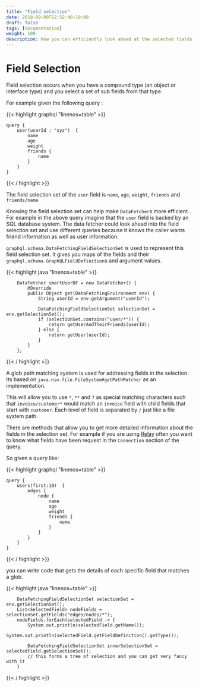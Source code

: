 ```yaml
---
title: "Field selection"
date: 2018-09-09T12:52:46+10:00
draft: false
tags: [documentation]
weight: 109
description: How you can efficiently look ahead at the selected fields lower in the query
---
```

# Field Selection

Field selection occurs when you have a compound type (an object or interface type) and you select a set of sub fields
from that type.

For example given the following query :

{{< highlight graphql "linenos=table" >}}

    query {
        user(userId : "xyz")  {
            name
            age
            weight
            friends {
                name
            }
        }
    }

{{< / highlight >}}

The field selection set of the ``user`` field is ``name``, ``age``, ``weight``, ``friends`` and ``friends/name``

Knowing the field selection set can help make ``DataFetcher``s more efficient.  For example in the above query
imagine that the ``user`` field is backed by an SQL database system.  The data fetcher could look ahead into the field selection
set and use different queries because it knows the caller wants friend information as well as user information.

``graphql.schema.DataFetchingFieldSelectionSet`` is used to represent this field selection set.  It gives you maps
of the fields and their ``graphql.schema.GraphQLFieldDefinition``s and argument values.


{{< highlight java "linenos=table" >}}

        DataFetcher smartUserDF = new DataFetcher() {
            @Override
            public Object get(DataFetchingEnvironment env) {
                String userId = env.getArgument("userId");

                DataFetchingFieldSelectionSet selectionSet = env.getSelectionSet();
                if (selectionSet.contains("user/*")) {
                    return getUserAndTheirFriends(userId);
                } else {
                    return getUser(userId);
                }
            }
        };

{{< / highlight >}}

A glob path matching system is used for addressing fields in the selection.  Its based on ``java.nio.file.FileSystem#getPathMatcher``
as an implementation.

This will allow you to use ``*``, ``**`` and ``?`` as special matching characters such that ``invoice/customer*`` would
match an ``invoice`` field with child fields that start with ``customer``.  Each level of field is separated by ``/`` just like
a file system path.

There are methods that allow you to get more detailed information about the fields in the selection set.  For example
if you are using [Relay](https://facebook.github.io/relay/docs/en/graphql-server-specification.html) often you want to know what fields have
been request in the ``Connection`` section of the query.

So given a query like:

{{< highlight graphql "linenos=table" >}}

    query {
        users(first:10)  {
            edges {
                node {
                    name
                    age
                    weight
                    friends {
                        name
                    }
                }
            }
        }
    }

{{< / highlight >}}


you can write code that gets the details of each specific field that matches a glob.


{{< highlight java "linenos=table" >}}

        DataFetchingFieldSelectionSet selectionSet = env.getSelectionSet();
        List<SelectedField> nodeFields = selectionSet.getFields("edges/nodes/*");
        nodeFields.forEach(selectedField -> {
            System.out.println(selectedField.getName());
            System.out.println(selectedField.getFieldDefinition().getType());

            DataFetchingFieldSelectionSet innerSelectionSet = selectedField.getSelectionSet();
            // this forms a tree of selection and you can get very fancy with it
        }


{{< / highlight >}}

